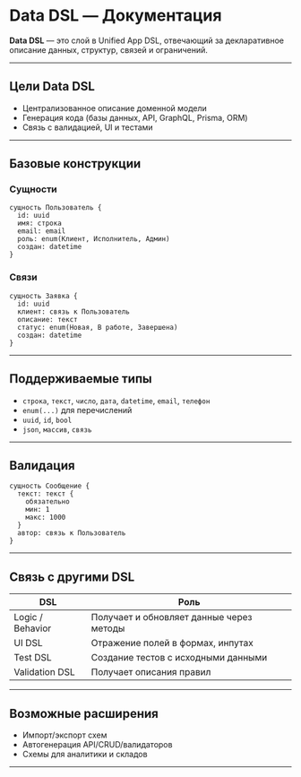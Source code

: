 # Data DSL — Документация

**Data DSL** — это слой в Unified App DSL, отвечающий за декларативное описание данных, структур, связей и ограничений.

---

## Цели Data DSL

* Централизованное описание доменной модели
* Генерация кода (базы данных, API, GraphQL, Prisma, ORM)
* Связь с валидацией, UI и тестами

---

## Базовые конструкции

### Сущности

```dsl
сущность Пользователь {
  id: uuid
  имя: строка
  email: email
  роль: enum(Клиент, Исполнитель, Админ)
  создан: datetime
}
```

### Связи

```dsl
сущность Заявка {
  id: uuid
  клиент: связь к Пользователь
  описание: текст
  статус: enum(Новая, В работе, Завершена)
  создан: datetime
}
```

---

## Поддерживаемые типы

* `строка`, `текст`, `число`, `дата`, `datetime`, `email`, `телефон`
* `enum(...)` для перечислений
* `uuid`, `id`, `bool`
* `json`, `массив`, `связь`

---

## Валидация

```dsl
сущность Сообщение {
  текст: текст {
    обязательно
    мин: 1
    макс: 1000
  }
  автор: связь к Пользователь
}
```

---

## Связь с другими DSL

| DSL              | Роль                                     |
| ---------------- | ---------------------------------------- |
| Logic / Behavior | Получает и обновляет данные через методы |
| UI DSL           | Отражение полей в формах, инпутах        |
| Test DSL         | Создание тестов с исходными данными      |
| Validation DSL   | Получает описания правил                 |

---

## Возможные расширения

* Импорт/экспорт схем
* Автогенерация API/CRUD/валидаторов
* Схемы для аналитики и складов

---
